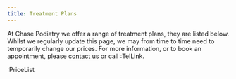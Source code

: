 ```yaml
---
title: Treatment Plans
---
```


At Chase Podiatry we offer a range of treatment plans, they are listed below.
Whilst we regularly update this page, we may from time to time need to temporarily change our prices.
For more information, or to book an appointment, please [contact us](/about/#contact-us) or call :TelLink.

:PriceList
